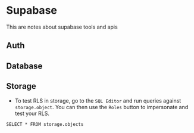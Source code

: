 # Supabase
This are notes about supabase tools and apis

## Auth

## Database

## Storage
+ To test RLS in storage, go to the `SQL Editor` and run queries against `storage.object`. You can then use the `Roles` button to impersonate and test your RLS.
```
SELECT * FROM storage.objects
```
